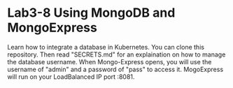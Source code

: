 # Lab3-8 Using MongoDB and MongoExpress
Learn how to integrate a database in Kubernetes.  You can clone this repository.  Then read "SECRETS.md" for an explaination on how to manage the database username.  When Mongo-Express opens, you will use the username of "admin" and a password of "pass" to access it.  MogoExpress will run on your LoadBalanced IP port :8081.



